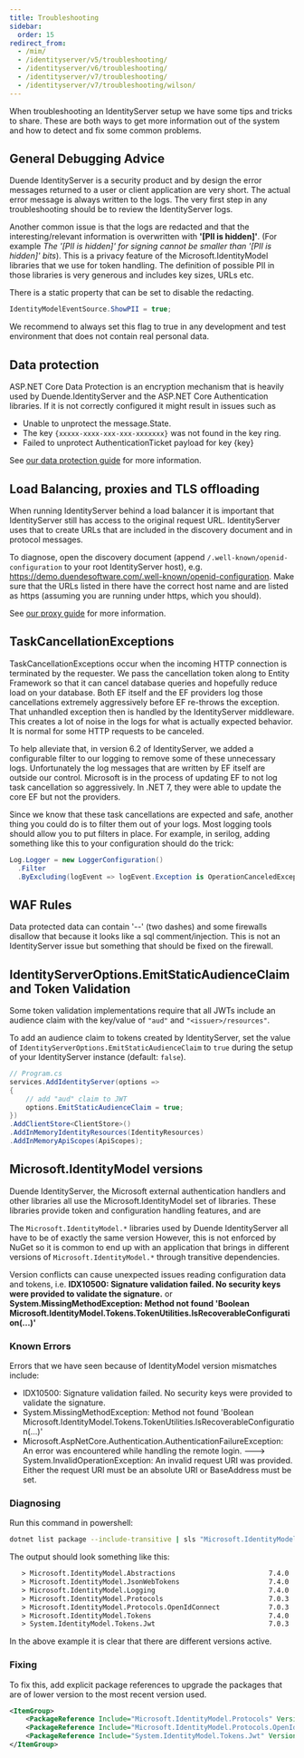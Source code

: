 ```yaml
---
title: Troubleshooting
sidebar:
  order: 15
redirect_from:
  - /mim/
  - /identityserver/v5/troubleshooting/
  - /identityserver/v6/troubleshooting/
  - /identityserver/v7/troubleshooting/
  - /identityserver/v7/troubleshooting/wilson/
---
```


When troubleshooting an IdentityServer setup we have some tips and tricks to share. These are both ways to get more
information out of the system and how to detect and fix some common problems.

## General Debugging Advice

Duende IdentityServer is a security product and by design the error messages returned to a user or client application
are very short. The actual error message is always written to the logs. The very first step in any troubleshooting
should be to review the IdentityServer logs.

Another common issue is that the logs are redacted and that the interesting/relevant information is overwritten with 
**'\[PII is hidden]'**. (For example *The '[PII is hidden]' for signing cannot be smaller than '[PII is hidden]' bits*).
This is a privacy feature of the Microsoft.IdentityModel libraries that we use for token handling. The definition of
possible PII in those libraries is very generous and includes key sizes, URLs etc.

There is a static property that can be set to disable the redacting.

```csharp
IdentityModelEventSource.ShowPII = true; 
```

We recommend to always set this flag to true in any development and test environment that does not contain real personal
data.

## Data protection

ASP.NET Core Data Protection is an encryption mechanism that is heavily used by Duende.IdentityServer and the ASP.NET
Core Authentication libraries. If it is not correctly configured it might result in issues such as

* Unable to unprotect the message.State.
* The key `{xxxxx-xxxx-xxx-xxx-xxxxxxx}` was not found in the key ring.
* Failed to unprotect AuthenticationTicket payload for key {key}

See [our data protection guide](/identityserver/deployment#data-protection-keys) for more
information.

## Load Balancing, proxies and TLS offloading

When running IdentityServer behind a load balancer it is important that IdentityServer still has access to the original
request URL. IdentityServer uses that to create URLs that are included in the discovery document and in protocol
messages.

To diagnose, open the discovery document (append `/.well-known/openid-configuration` to your root IdentityServer host),
e.g. https://demo.duendesoftware.com/.well-known/openid-configuration. Make sure that the URLs listed in there have the
correct host name and are listed as https (assuming you are running under https, which you should).

See [our proxy guide](/identityserver/deployment#proxy-servers-and-load-balancers) for more information.

## TaskCancellationExceptions

TaskCancellationExceptions occur when the incoming HTTP connection is terminated by the requester. We pass the
cancellation token along to Entity Framework so that it can cancel database queries and hopefully reduce load on your
database. Both EF itself and the EF providers log those cancellations extremely aggressively before EF re-throws the
exception. That unhandled exception then is handled by the IdentityServer middleware. This creates a lot of noise in the
logs for what is actually expected behavior. It is normal for some HTTP requests to be canceled.

To help alleviate that, in version 6.2 of IdentityServer, we added a configurable filter to our logging to remove some
of these unnecessary logs. Unfortunately the log messages that are written by EF itself are outside our control.
Microsoft is in the process of updating EF to not log task cancellation so aggressively. In .NET 7, they were able to
update the core EF but not the providers.

Since we know that these task cancellations are expected and safe, another thing you could do is to filter them out of
your logs. Most logging tools should allow you to put filters in place. For example, in serilog, adding something like
this to your configuration should do the trick:

```csharp
Log.Logger = new LoggerConfiguration()
  .Filter
  .ByExcluding(logEvent => logEvent.Exception is OperationCanceledException)
```

## WAF Rules

Data protected data can contain '--' (two dashes) and some firewalls disallow that because it looks like a sql
comment/injection. This is not an IdentityServer issue but something that should be fixed on the firewall.

## IdentityServerOptions.EmitStaticAudienceClaim and Token Validation

Some token validation implementations require that all JWTs
include an audience claim with the key/value of `"aud"` and `"<issuer>/resources"`.

To add an audience claim to tokens created by IdentityServer, set the
value of `IdentityServerOptions.EmitStaticAudienceClaim` to `true` during the setup
of your IdentityServer instance (default: `false`).

```csharp
// Program.cs
services.AddIdentityServer(options =>
{
    // add "aud" claim to JWT
    options.EmitStaticAudienceClaim = true;
})
.AddClientStore<ClientStore>()
.AddInMemoryIdentityResources(IdentityResources)
.AddInMemoryApiScopes(ApiScopes);
```

## Microsoft.IdentityModel versions

Duende IdentityServer, the Microsoft external authentication handlers and other libraries all use the
Microsoft.IdentityModel set of libraries. These libraries provide token and configuration handling features, and are

The `Microsoft.IdentityModel.*` libraries used by Duende IdentityServer all have to be of exactly the same version
However, this is not enforced by NuGet so it is common to end up with an application that brings in different versions
of
`Microsoft.IdentityModel.*` through transitive dependencies.

Version conflicts can cause unexpected issues reading configuration data and tokens, i.e. **IDX10500: Signature
validation
failed. No security keys were provided to validate the signature.** or **System.MissingMethodException: Method not
found 'Boolean Microsoft.IdentityModel.Tokens.TokenUtilities.IsRecoverableConfiguration(...)'**

### Known Errors

Errors that we have seen because of IdentityModel version mismatches include:

* IDX10500: Signature validation failed. No security keys were provided to validate the signature.
* System.MissingMethodException: Method not found 'Boolean
  Microsoft.IdentityModel.Tokens.TokenUtilities.IsRecoverableConfiguration(...)'
* Microsoft.AspNetCore.Authentication.AuthenticationFailureException: An error was encountered while handling the remote
  login. ---> System.InvalidOperationException: An invalid request URI was provided. Either the request URI must be an
  absolute URI or BaseAddress must be set.

### Diagnosing

Run this command in powershell:

```bash
dotnet list package --include-transitive | sls "Microsoft.IdentityModel|System.IdentityModel"
```

The output should look something like this:

```txt
   > Microsoft.IdentityModel.Abstractions                       7.4.0
   > Microsoft.IdentityModel.JsonWebTokens                      7.4.0
   > Microsoft.IdentityModel.Logging                            7.4.0
   > Microsoft.IdentityModel.Protocols                          7.0.3
   > Microsoft.IdentityModel.Protocols.OpenIdConnect            7.0.3
   > Microsoft.IdentityModel.Tokens                             7.4.0
   > System.IdentityModel.Tokens.Jwt                            7.0.3
```

In the above example it is clear that there are different versions active.

### Fixing

To fix this, add explicit package references to upgrade the packages that are of lower version to the most recent
version used.

```xml
<ItemGroup>
    <PackageReference Include="Microsoft.IdentityModel.Protocols" Version="7.4.0"/>
    <PackageReference Include="Microsoft.IdentityModel.Protocols.OpenIdConnect" Version="7.4.0"/>
    <PackageReference Include="System.IdentityModel.Tokens.Jwt" Version="7.4.0"/>
</ItemGroup>
```
